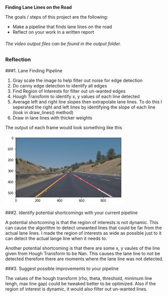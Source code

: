 **Finding Lane Lines on the Road**

The goals / steps of this project are the following:
* Make a pipeline that finds lane lines on the road
* Reflect on your work in a written report

###### The video output files can be found in the output folder. 

### Reflection

###1. Lane Finding Pipeline

1. Gray scale the image to help filter out noise for edge detection
2. Do canny edge detection to identify all edges
3. Find Region of Interests for filter out un-wanted edges
4. Hough Transform to identify x, y values of each line detected
5. Average left and right line slopes then extrapolate lane lines. To do this I seperated the right and left lines by identifying the slope of each line (look in draw_lines() method)
6. Draw in lane lines with thicker weights

The output of each frame would look something like this

![alt text](output/lane_line.png)


###2. Identify potential shortcomings with your current pipeline

A potential shortcoming is that the region of interests is not dynamic. This can cause the algorithm to detect unwanted lines
that could be far from the actual lane lines. I made the region of interests as wide as possible just to it can detect the
actual lange line when it needs to.

Another potential shortcoming is that there are some x, y vaules of the line given from Hough Transform to be Nan. This causes 
the lane line to not be detected therefore there are moments where the lane line was not detected. 

###3. Suggest possible improvements to your pipeline

The values of the hough transform (rho, theta, threshold, minimum line lengh, max line gap) could be tweaked better to be 
optimized. Also if the region of interest is dynamic, it would also filter out un-wanted lines. 
